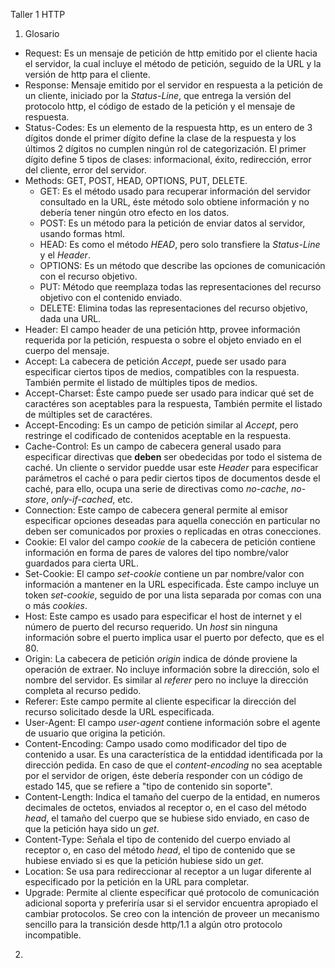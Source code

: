 Taller 1 HTTP

1. Glosario

  - Request: Es un mensaje de petición de http emitido por el cliente hacia el servidor, la cual incluye el método de petición, seguido 
  de la URL y la versión de http para el cliente.
  - Response: Mensaje emitido por el servidor en respuesta a la petición de un cliente, iniciado por la *Status-Line*, que entrega
  la versión del protocolo http, el código de estado de la petición y el mensaje de respuesta.
  - Status-Codes: Es un elemento de la respuesta http, es un entero de 3 dígitos donde el primer dígito define la clase de la respuesta
  y los últimos 2 dígitos no cumplen ningún rol de categorización. El primer dígito define 5 tipos de clases: informacional, éxito, 
  redirección, error del cliente, error del servidor.
  - Methods: GET, POST, HEAD, OPTIONS, PUT, DELETE.
    - GET: Es el método usado para recuperar información del servidor consultado en la URL, éste método solo obtiene información y no 
    debería tener ningún otro efecto en los datos.
    - POST: Es un método para la petición de enviar datos al servidor, usando formas html.
    - HEAD: Es como el método *HEAD*, pero solo transfiere la *Status-Line* y el *Header*.
    - OPTIONS: Es un método que describe las opciones de comunicación con el recurso objetivo.
    - PUT: Método que reemplaza todas las representaciones del recurso objetivo con el contenido enviado.
    - DELETE: Elimina todas las representaciones del recurso objetivo, dada una URL.
  - Header: El campo header de una petición http, provee información requerida por la petición, respuesta o sobre el objeto enviado en el
  cuerpo del mensaje.
  - Accept: La cabecera de petición *Accept*, puede ser usado para especificar ciertos tipos de medios, compatibles con la respuesta.
  También permite el listado de múltiples tipos de medios.
  - Accept-Charset: Éste campo puede ser usado para indicar qué set de caractéres son aceptables para la respuesta, También permite el listado de múltiples set de caractéres.
  - Accept-Encoding: Es un campo de petición similar al *Accept*, pero restringe el codificado de contenidos aceptable en la
  respuesta.
  - Cache-Control: Es un campo de cabecera general usado para especificar directivas que **deben** ser obedecidas por todo el sistema de caché. Un cliente o servidor puedde usar este *Header* para especificar parámetros el caché o para pedir ciertos tipos de documentos desde el caché, para ello, ocupa una serie de directivas como *no-cache*, *no-store*, *only-if-cached*, etc.
  - Connection: Este campo de cabecera general permite al emisor especificar opciones deseadas para aquella conección en particular  no deben ser comunicados por proxies o replicadas en otras conecciones.
  - Cookie: El valor del campo *cookie* de la cabecera de petición contiene información en forma de pares de valores del tipo nombre/valor guardados para cierta URL.
  - Set-Cookie: El campo *set-cookie* contiene un par nombre/valor con información a mantener en la URL especificada. Éste campo incluye un token *set-cookie*, seguido de por una lista separada por comas con una o más *cookies*.
  - Host: Este campo  es usado para especificar el host de internet y el número de puerto del recurso requerido. Un *host* sin ninguna información sobre el puerto implica usar el puerto por defecto, que es el 80.
  - Origin: La cabecera de petición *origin* indica de dónde proviene la operación de extraer. No incluye información sobre la dirección, solo el nombre del servidor. Es similar al *referer* pero no incluye la dirección completa al recurso pedido.
  - Referer: Este campo permite al cliente especificar la dirección del recurso solicitado desde la URL especificada.
  - User-Agent: El campo *user-agent* contiene información sobre el agente de usuario que origina la petición.
  - Content-Encoding: Campo usado como modificador del tipo de contenido a usar. Es una característica de la entiddad identificada por la dirección pedida. En caso de que el *content-encoding* no sea aceptable por el servidor de origen, éste debería responder con un código de estado 145, que se refiere a "tipo de contenido sin soporte".
  - Content-Length: Indica el tamaño del cuerpo de la entidad, en numeros decimales de octetos, enviados al receptor o, en el caso del método *head*, el tamaño del cuerpo que se hubiese sido enviado, en caso de que la petición haya sido un *get*.
  - Content-Type: Señala el tipo de contenido del cuerpo enviado al receptor o, en caso del método *head*, el tipo de contenido que se hubiese enviado si es que la petición hubiese sido un *get*.
  - Location: Se usa para redireccionar al receptor a un lugar diferente al especificado por la petición en la URL para completar.
  - Upgrade: Permite al cliente especificar qué protocolo de comunicación adicional soporta y preferiría usar si el servidor encuentra apropiado el cambiar protocolos. Se creo con la intención de proveer un mecanismo sencillo para la transición desde http/1.1 a algún otro protocolo incompatible.
  
2.  
